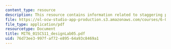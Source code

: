 ```yaml
---
content_type: resource
description: This resource contains information related to staggering proportions.
file: https://ol-ocw-studio-app-production.s3.amazonaws.com/courses/6-01sc-introduction-to-electrical-engineering-and-computer-science-i-spring-2011/76d73ee3997faf72e89564a93c8469a1_MIT6_01SCS11_designLab05.pdf
file_type: application/pdf
resourcetype: Document
title: MIT6_01SCS11_designLab05.pdf
uid: 76d73ee3-997f-af72-e895-64a93c8469a1
---
```

